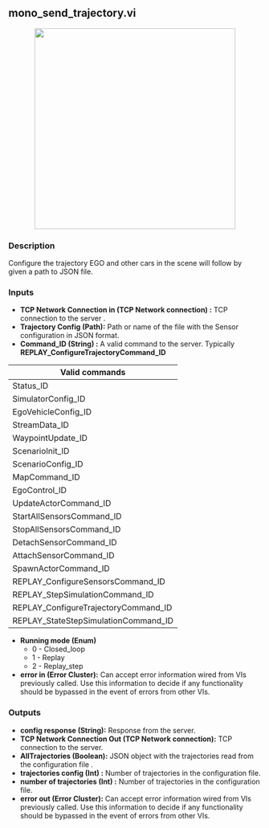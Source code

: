 ## mono_send_trajectory.vi
<p align="center">
<img src="https://github.com/monoDriveIO/client/raw/master/WikiPhotos/LV_client/utilities/mono__send__trajectoryc.png" 
width="400"  />
</p>

### Description 
Configure the trajectory EGO and other cars in the scene will follow  by given a path to JSON file.

### Inputs

- **TCP Network Connection in (TCP Network connection) :** TCP connection to the server .
- **Trajectory Config (Path):** Path or name of the file with the Sensor configuration in JSON format.
- **Command_ID (String) :** A valid command to the server. Typically **REPLAY_ConfigureTrajectoryCommand_ID**

| Valid commands  |
| ------------ | 
|Status_ID   |
|SimulatorConfig_ID |
|EgoVehicleConfig_ID |
|StreamData_ID   |
|WaypointUpdate_ID    |
|ScenarioInit_ID  |
|ScenarioConfig_ID   |
|MapCommand_ID  |
|EgoControl_ID  | 
|UpdateActorCommand_ID  | 
|StartAllSensorsCommand_ID   | 
|StopAllSensorsCommand_ID   | 
|DetachSensorCommand_ID   | 
|AttachSensorCommand_ID   |
|SpawnActorCommand_ID   |
|REPLAY_ConfigureSensorsCommand_ID  |
|REPLAY_StepSimulationCommand_ID  |
|REPLAY_ConfigureTrajectoryCommand_ID  |
|REPLAY_StateStepSimulationCommand_ID   | 

- **Running mode (Enum)** 
    * 0 - Closed_loop 
    * 1 - Replay
    * 2 - Replay_step 
- **error in (Error Cluster):** Can accept error information wired from VIs previously called. Use this information to decide if any functionality should be bypassed in the event of errors from other VIs.


### Outputs

- **config response (String):** Response from the server.
- **TCP Network Connection Out (TCP Network connection):** TCP connection to the server.
- **AllTrajectories (Boolean):** JSON object with the trajectories read from the configuration file .
- **trajectories config (Int) :** Number of trajectories in the configuration file.
- **number of trajectories (Int) :** Number of trajectories in the configuration file.
- **error out (Error Cluster):** Can accept error information wired from VIs previously called. Use this information to decide if any functionality should be bypassed in the event of errors from other VIs.
